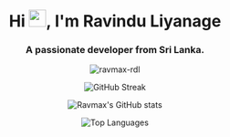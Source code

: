 <h1 align="center">Hi  <img src="https://media.giphy.com/media/hvRJCLFzcasrR4ia7z/giphy.gif" width="30px"/>, I'm Ravindu Liyanage</h1>
<h3 align="center">A passionate developer from Sri Lanka.</h3>

<p align="center"> <img src="https://komarev.com/ghpvc/?username=ravmax-rdl&label=Profile%20views&color=0e75b6&style=flat" alt="ravmax-rdl" /> </p>

<p align="center">
  <img src="https://github-readme-streak-stats.herokuapp.com?user=ravmax-rdl&theme=transparent&short_numbers=true&card_width=600&type=png" alt="GitHub Streak" />
</p>

<p align="center">
  <img src="https://github-readme-stats.vercel.app/api?username=ravmax-rdl&show_icons=true&theme=transparent" alt="Ravmax's GitHub stats" />
</p>

<p align="center">
  <img src="https://github-readme-stats.vercel.app/api/top-langs/?username=ravmax-rdl&layout=compact&theme=transparent" alt="Top Languages" />
</p>

